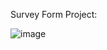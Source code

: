 Survey Form Project:

![image](https://github.com/musabrayan/Freecodecamp/assets/109735301/e87f0081-d7b7-416c-ae78-ed55bb83507a)

